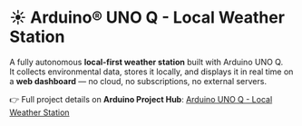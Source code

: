 # ☀️ Arduino® UNO Q - Local Weather Station

A fully autonomous **local-first weather station** built with Arduino UNO Q.  
It collects environmental data, stores it locally, and displays it in real time on a **web dashboard** — no cloud, no subscriptions, no external servers.  

👉 Full project details on **Arduino Project Hub**: [Arduino UNO Q - Local Weather Station](https://projecthub.arduino.cc/Arduino_Genuino/arduino-uno-q-local-weather-station-b771ee) 
